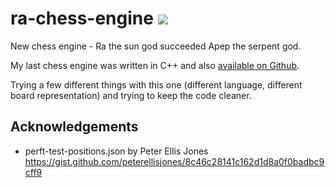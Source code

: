 # ra-chess-engine ![](https://travis-ci.org/tildedave/ra-chess-engine.svg?branch=master)

New chess engine - Ra the sun god succeeded Apep the serpent god.

My last chess engine was written in C++ and also [available on Github](https://www.github.com/tildedave/apep-chess-engine).

Trying a few different things with this one (different language, different board representation) and trying to keep the code cleaner.

## Acknowledgements

* perft-test-positions.json by Peter Ellis Jones https://gist.github.com/peterellisjones/8c46c28141c162d1d8a0f0badbc9cff9
